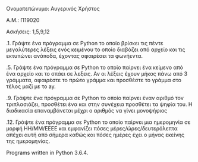 Ονοματεπώνυμο: Αυγερινός Χρήστος

Α.Μ.: Π19020

Ασκήσεις: 1,5,9,12

.1. Γράψτε ένα πρόγραμμα σε Python το οποίο βρίσκει τις πέντε μεγαλύτερες λέξεις ενός κειμένου το οποίο διαβάζει από αρχείο και τις εκτυπώνει ανάποδα, έχοντας αφαιρέσει τα φωνήεντα.

.5. Γράψτε ένα πρόγραμμα σε Python το οποίο παίρνει ένα κείμενο από ένα αρχείο και το σπάει σε λεξεις. Αν οι λέξεις έχουν μήκος πάνω από 3 γράμματα, αφαιρέστε το πρώτο γράμμα και προσθέστε το γράμμα στο τέλος μαζί με το ay.

.9. Γράψτε ένα πρόγραμμα σε Python το οποίο παίρνει έναν αριθμό τον τριπλασιάζει, προσθέτει ένα και στην συνέχεια προσθέτει τα ψηφία του. Η διαδικασία επαναμβάνεται μέχρι ο αριθμός να γίνει μονοψήφιος

.12. Γράψτε ένα πρόγραμμα σε Python το οποίο παίρνει μια ημερομηνία σε μορφή ΗΗ/ΜΜ/ΕΕΕΕ και εμφανίζει πόσες μέρες/ώρες/δευτερόλεπτα απέχει αυτή από σήμερα καθώς και πόσες ημέρες έχει ο μήνας εκείνης της ημερομηνίας.

Programs written in Python 3.6.4.
